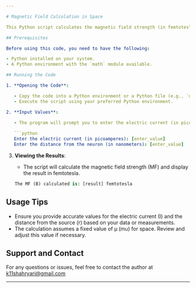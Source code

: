 ```yaml
---

# Magnetic Field Calculation in Space

This Python script calculates the magnetic field strength (in femtotesla) generated by an electric current (in picoamperes) at a specified distance from the source. The calculations are based on the equations derived in the associated paper (reference #13).

## Prerequisites

Before using this code, you need to have the following:

- Python installed on your system.
- A Python environment with the `math` module available.

## Running the Code

1. **Opening the Code**:

   - Copy the code into a Python environment or a Python file (e.g., `magnetic_field_calculation.py`).
   - Execute the script using your preferred Python environment.

2. **Input Values**:

   - The program will prompt you to enter the electric current (in picoamperes) and the distance from the source (in nanometers).
  
   ```python
   Enter the electric current (in picoamperes): [enter_value]
   Enter the distance from the neuron (in nanometers): [enter_value]
   ```

3. **Viewing the Results**:

   - The script will calculate the magnetic field strength (MF) and display the result in femtotesla.
  
   ```python
   The MF (B) calculated is: [result] femtotesla
   ```

## Usage Tips

- Ensure you provide accurate values for the electric current (I) and the distance from the source (r) based on your data or measurements.
- The calculation assumes a fixed value of μ (mu) for space. Review and adjust this value if necessary.

## Support and Contact

For any questions or issues, feel free to contact the author at k11shahryari@gmail.com

---
```

